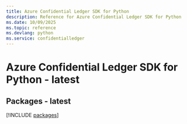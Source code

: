 ```yaml
---
title: Azure Confidential Ledger SDK for Python
description: Reference for Azure Confidential Ledger SDK for Python
ms.date: 10/09/2025
ms.topic: reference
ms.devlang: python
ms.service: confidentialledger
---
```

# Azure Confidential Ledger SDK for Python - latest
## Packages - latest
[!INCLUDE [packages](confidential-ledger-index.md)]